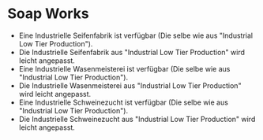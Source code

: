 # Soap Works

- Eine Industrielle Seifenfabrik ist verfügbar (Die selbe wie aus "Industrial Low Tier Production").
 - Die Industrielle Seifenfabrik aus "Industrial Low Tier Production" wird leicht angepasst.
- Eine Industrielle Wasenmeisterei ist verfügbar (Die selbe wie aus "Industrial Low Tier Production").
 - Die Industrielle Wasenmeisterei aus "Industrial Low Tier Production" wird leicht angepasst.
- Eine Industrielle Schweinezucht ist verfügbar (Die selbe wie aus "Industrial Low Tier Production").
 - Die Industrielle Schweinezucht aus "Industrial Low Tier Production" wird leicht angepasst.
